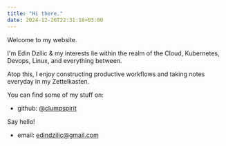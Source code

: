 ```yaml
---
title: "Hi there."
date: 2024-12-26T22:31:18+03:00
---
```


Welcome to my website.

I'm Edin Dzilic & my interests lie within the realm of the Cloud, Kubernetes, Devops, Linux, and everything between.

Atop this, I enjoy constructing productive workflows and taking notes everyday in my Zettelkasten.

You can find some of my stuff on:
- github: [@clumpspirit](https://github.com/clumpspirit)

Say hello!
- email: [edindzilic@gmail.com](mailto:edindzilic@gmail.com) 
